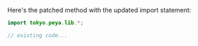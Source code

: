 Here's the patched method with the updated import statement:

```java
import tokyo.peya.lib.*;

// existing code...
```